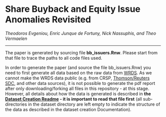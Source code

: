 # Share Buyback and Equity Issue Anomalies Revisited
*Theodoros Evgeniou, Enric Junque de Fortuny, Nick Nassuphis, and Theo Vermaelen*

<hr>


The paper is generated by sourcing file **bb_issuers.Rnw**. Please start from that file to trace the paths to all code files used. 

In order to generate the paper (and source the file bb_issuers.Rnw) you need to first generate all data based on the raw data from [WRDS](https://wrds-web.wharton.upenn.edu). As we cannot make the WRDS data public (e.g. from CRSP, [Thomson/Reuters SDC](http://thomsonreuters.com/en/products-services/financial/market-data/sdc-platinum.html),  and other data sources), it is not possible to generate the pdf report after only downloading/forking all files in this repository - at this stage. However, all details about how the data is generated is described in **the [Dataset Creation Readme](https://github.com/tevgeniou/BuybacksIssuers/blob/master/dataset/Documentation/Readme.Rmd) - it is important to read that file first** (all sub-directories in the dataset directory are left empty to indicate the structure of the data as described in the dataset creation Documentation). 